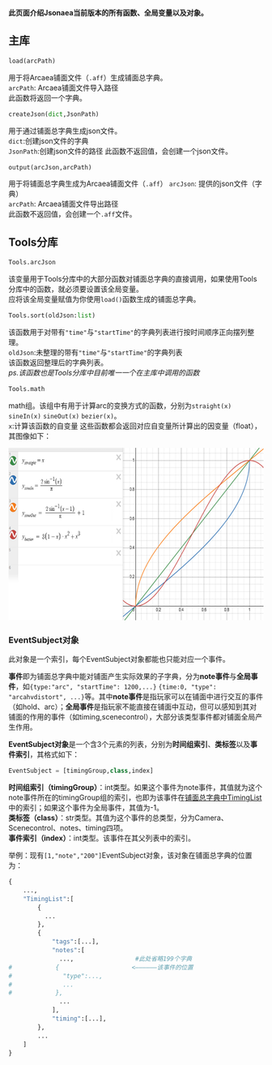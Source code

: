 **此页面介绍Jsonaea当前版本的所有函数、全局变量以及对象。**  
## 主库
```python
load(arcPath)
```
用于将Arcaea铺面文件（`.aff`）生成铺面总字典。  
``arcPath``: Arcaea铺面文件导入路径  
此函数将返回一个字典。
  
```python
createJson(dict,JsonPath)
```
用于通过铺面总字典生成json文件。  
`dict`:创建json文件的字典  
`JsonPath`:创建json文件的路径
此函数不返回值，会创建一个json文件。

```python
output(arcJson,arcPath)
```
用于将铺面总字典生成为Arcaea铺面文件（`.aff`）
``arcJson``: 提供的json文件（字典）  
``arcPath``: Arcaea铺面文件导出路径  
此函数不返回值，会创建一个``.aff``文件。

## Tools分库
```python
Tools.arcJson
```
该变量用于Tools分库中的大部分函数对铺面总字典的直接调用，如果使用Tools分库中的函数，就必须要设置该全局变量。  
应将该全局变量赋值为你使用`load()`函数生成的铺面总字典。  

```python
Tools.sort(oldJson:list)
```
该函数用于对带有`"time"`与`"startTime"`的字典列表进行按时间顺序正向摆列整理。  
`oldJson`:未整理的带有`"time"`与`"startTime"`的字典列表  
该函数返回整理后的字典列表。  
*ps.该函数也是Tools分库中目前唯一一个在主库中调用的函数*  

```python
Tools.math
```
math组。该组中有用于计算arc的变换方式的函数，分别为`straight(x)` `sineIn(x)` `sineOut(x)` `bezier(x)`。  
`x`:计算该函数的自变量
这些函数都会返回对应自变量所计算出的因变量（float），其图像如下：  

<img src=https://github.com/321bug/Jsonaea/raw/main/imgs/functions.png height=340/>

### EventSubject对象  
此对象是一个索引，每个EventSubject对象都能也只能对应一个事件。  

**事件**即为铺面总字典中能对铺面产生实际效果的子字典，分为**note事件**与**全局事件**，如`{type:"arc", "startTime": 1200,...}` `{time:0, "type": "arcahvdistort", ...}`等。其中**note事件**是指玩家可以在铺面中进行交互的事件（如hold、arc）；**全局事件**是指玩家不能直接在铺面中互动，但可以感知到其对铺面的作用的事件（如timing,scenecontrol），大部分该类型事件都对铺面全局产生作用。  

**EventSubject对象**是一个含3个元素的列表，分别为**时间组索引**、**类标签**以及**事件索引**，其格式如下：  
```python
EventSubject = [timingGroup,class,index]
```
**时间组索引（timingGroup）**：int类型。如果这个事件为note事件，其值就为这个note事件所在的timingGroup组的索引，也即为该事件在[铺面总字典中TimingList](https://github.com/321bug/Jsonaea#json%E6%96%87%E4%BB%B6--%E5%AD%97%E5%85%B8%E6%A0%BC%E5%BC%8F)中的索引；如果这个事件为全局事件，其值为-1。  
**类标签（class）**：str类型。其值为这个事件的总类型，分为Camera、Scenecontrol、notes、timing四项。  
**事件索引（index）**：int类型。该事件在其父列表中的索引。  

举例：现有`[1,"note","200"]`EventSubject对象，该对象在铺面总字典的位置为：
```python
{
    ...,
    "TimingList":[
        {
          ...
        },
        {
            "tags":[...],
            "notes":[
              ...,                 #此处省略199个字典
#            {                    <——————该事件的位置
#              "type":...,               
#              ...
#            },
              ...
            ],
            "timing":[...],
        },
        ...
    ]
}
```
